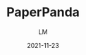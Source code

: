 ---
_id: w9irwkp21f43u4hszw9irwue8r2zqd86
author: LM
title: PaperPanda
summary: PaperPanda is a chrome extension to access PDF file of papers by automatically
  search the web. So our research is not blocked by the paywall.
features:
- Chrome extension is a minimal design, nothing is added to the web page
- It uses multiple sources to search the PDF, including your university library if
  you want
categories:
- Project Research (such as background research, hypothesis proposals)
tags:
- References and Journals
- Reference Management
- Open Science
platforms:
- Web
fields:
- General and Interdisciplinary
links:
- - name: aperpanda.app
    link: https://paperpanda.app
date: '2021-11-23'

---